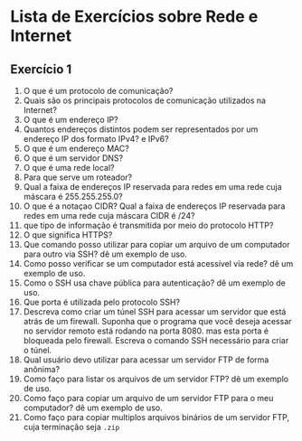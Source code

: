 # Lista de Exercícios sobre Rede e Internet

## Exercício 1
1. O que é um protocolo de comunicação?
2. Quais são os principais protocolos de comunicação utilizados na Internet?
3. O que é um endereço IP?
4. Quantos endereços distintos podem ser representados por um endereço IP dos formato IPv4? e IPv6?
4. O que é um endereço MAC?
5. O que é um servidor DNS?
6. O que é uma rede local?
7. Para que serve um roteador?
8. Qual a faixa de endereços IP reservada para redes em uma rede cuja máscara é 255.255.255.0?
9. O que é a notaçao CIDR? Qual a faixa de endereços IP reservada para redes em uma rede cuja máscara CIDR é /24?
10. que tipo de informação é transmitida por meio do protocolo HTTP?
11. O que significa HTTPS?
12. Que comando posso utilizar para copiar um arquivo de um computador para outro via SSH? dê um exemplo de uso.
13. Como posso verificar se um computador está acessível via rede? dê um exemplo de uso.
14. Como o SSH usa chave pública para autenticação? dê um exemplo de uso.
15. Que porta é utilizada pelo protocolo SSH?
15. Descreva como criar um túnel SSH para acessar um servidor que está atrás de um firewall. Suponha que o programa que você deseja acessar no servidor remoto está rodando na porta 8080. mas esta porta é bloqueada pelo firewall. Escreva o comando SSH necessário para criar o túnel.
16. Qual usuário devo utilizar para acessar um servidor FTP de forma anônima?
17. Como faço para listar os arquivos de um servidor FTP? dê um exemplo de uso.
18. Como faço para copiar um arquivo de um servidor FTP para o meu computador? dê um exemplo de uso.
19. Como faço para copiar multiplos arquivos binários de um servidor  FTP, cuja terminação seja `.zip`